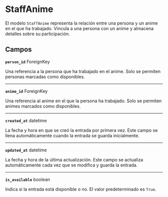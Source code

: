 # StaffAnime <Badge type="danger" text="model" />

El modelo `StaffAnime` representa la relación entre una persona y un anime en el que ha trabajado. Vincula a una persona con un anime y almacena detalles sobre su participación.

## Campos

**`person_id`** ForeignKey

Una referencia a la persona que ha trabajado en el anime. Solo se permiten personas marcadas como disponibles.

---

**`anime_id`** ForeignKey

Una referencia al anime en el que la persona ha trabajado. Solo se permiten animes marcados como disponibles.

---

**`created_at`** datetime

La fecha y hora en que se creó la entrada por primera vez. Este campo se llena automáticamente cuando la entrada se guarda inicialmente.

---

**`updated_at`** datetime

La fecha y hora de la última actualización. Este campo se actualiza automáticamente cada vez que se modifica y guarda la entrada.

---

**`is_available`** boolean

Indica si la entrada está disponible o no. El valor predeterminado es `True`.
